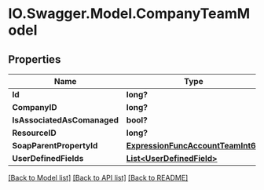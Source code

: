 # IO.Swagger.Model.CompanyTeamModel
## Properties

Name | Type | Description | Notes
------------ | ------------- | ------------- | -------------
**Id** | **long?** |  | [optional] 
**CompanyID** | **long?** |  | [optional] 
**IsAssociatedAsComanaged** | **bool?** |  | [optional] 
**ResourceID** | **long?** |  | [optional] 
**SoapParentPropertyId** | [**ExpressionFuncAccountTeamInt64**](ExpressionFuncAccountTeamInt64.md) |  | [optional] 
**UserDefinedFields** | [**List&lt;UserDefinedField&gt;**](UserDefinedField.md) |  | [optional] 

[[Back to Model list]](../README.md#documentation-for-models) [[Back to API list]](../README.md#documentation-for-api-endpoints) [[Back to README]](../README.md)

